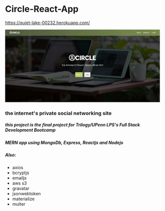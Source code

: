 # Circle-React-App

https://quiet-lake-00232.herokuapp.com/

<img src='screenshot1.PNG' width=600>


### the internet's private social networking site
##### this project is the final project for Trilogy/UPenn LPS's Full Stack Development Bootcamp
##### MERN app using MongoDb, Express, Reactjs and Nodejs
##### Also:
* axios
* bcryptjs
* emailjs
* aws s3
* gravatar
* jsonwebtoken
* materialize
* multer

